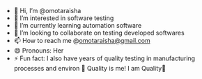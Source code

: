 - 👋 Hi, I’m @omotaraisha
- 👀 I’m interested in software testing
- 🌱 I’m currently learning automation software 
- 💞️ I’m looking to collaborate on testing developed softwares
- 📫 How to reach me @omotaraisha@gmail.com
- 😄 Pronouns: Her 
- ⚡ Fun fact: I also have years of quality testing in manufacturing processes and environ 🤭 Quality is me! I am Quality🥰

<!---
omotaraisha/omotaraisha is a ✨ special ✨ repository because its `README.md` (this file) appears on your GitHub profile.
You can click the Preview link to take a look at your changes.
--->

